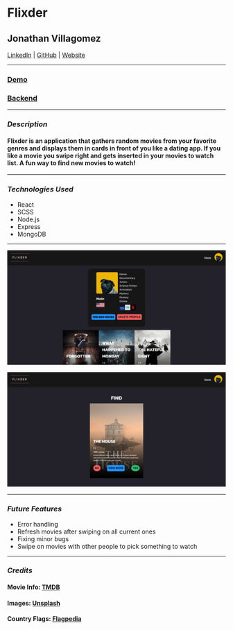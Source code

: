 # Flixder

## Jonathan Villagomez

[LinkedIn](https://www.linkedin.com/in/jonathanvillagomezhernandez/) |
[GitHub](https://github.com/VillagomezHJonathan) |
[Website](https://www.jonweb.dev/)

---

### [Demo](https://flixder-frontend.herokuapp.com/)

### [Backend](https://github.com/VillagomezHJonathan/flixder-backend)

---

### **_Description_**

#### Flixder is an application that gathers random movies from your favorite genres and displays them in cards in front of you like a dating app. If you like a movie you swipe right and gets inserted in your movies to watch list. A fun way to find new movies to watch!

---

### **_Technologies Used_**

- React
- SCSS
- Node.js
- Express
- MongoDB

---

![Image](/project_info/screenshot01.png)

![Image](/project_info/screenshot02.png)

---

### **_Future Features_**

- Error handling
- Refresh movies after swiping on all current ones
- Fixing minor bugs
- Swipe on movies with other people to pick something to watch

---

### **_Credits_**

#### Movie Info: [TMDB](https://developers.themoviedb.org/3/getting-started/introduction)

#### Images: [Unsplash](https://unsplash.com/)

#### Country Flags: [Flagpedia](https://flagpedia.net/index)
